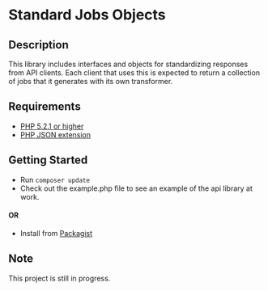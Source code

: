 # Standard Jobs Objects #

## Description ##
This library includes interfaces and objects for standardizing responses from
API clients. Each client that uses this is expected to return a collection of jobs
that it generates with its own transformer.

## Requirements ##
* [PHP 5.2.1 or higher](http://www.php.net/)
* [PHP JSON extension](http://php.net/manual/en/book.json.php)

## Getting Started ##
* Run `composer update`
* Check out the example.php file to see an example of the api library at work.

#### OR ####

* Install from [Packagist](https://packagist.org/packages/karllhughes/jobs-objects)

## Note ##
This project is still in progress.
